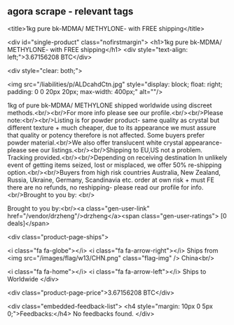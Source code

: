 agora scrape - relevant tags
----------------------------

\<title>1kg pure bk-MDMA/ METHYLONE- with FREE shipping\</title>

\<div id="single-product" class="nofirstmargin">
    \<h1>1kg pure bk-MDMA/ METHYLONE- with FREE shipping\</h1>
    \<div style="text-align: left;">3.67156208 BTC\</div>


\<div style="clear: both;"></div>
    
\<img src="/liabilities/p/ALDcahdCtn.jpg" style="display: block; float: right; padding: 0 0 20px 20px; max-width: 400px;" alt=""/>
    
1kg of pure bk-MDMA/ METHYLONE shipped worldwide using discreet methods.\<br/>\<br/>For more info please see our profile.\<br/>\<br/>Please note:\<br/>\<br/>Listing is for powder product- same quality as crystal but different texture + much cheaper, due to its appearance we must assure that quality or potency therefore is not affected. Some buyers prefer powder material.\<br/>We also offer translucent white crystal appearance- please see our listings.\<br/>\<br/>Shipping to EU,US not a problem. Tracking provided.\<br/>\<br/>Depending on receiving destination In unlikely event of getting items seized, lost or misplaced, we offer 50% re-shipping option.\<br/>\<br/>Buyers from high risk countries Australia, New Zealand, Russia, Ukraine, Germany, Scandinavia etc. order at own risk + must FE there are no refunds, no reshipping- please read our profile for info.\<br/>Brought to you by:
\<br/>


Brought to you by:\<br/>\<a class="gen-user-link" href="/vendor/drzheng"/>drzheng\</a>\<span class="gen-user-ratings"> [0 deals]\</span>

\<div class="product-page-ships">

\<i class="fa fa-globe">\</i> \<i class="fa fa-arrow-right">\</i> Ships from \<img src="/images/flag/w13/CHN.png" class="flag-img" /> China\<br/>

\<i class="fa fa-home">\</i> \<i class="fa fa-arrow-left">\</i> Ships to Worldwide
\</div>

\<div class="product-page-price">3.67156208 BTC\</div>


\<div class="embedded-feedback-list">
\<h4 style="margin: 10px 0 5px 0;">Feedbacks:\</h4>
    No feedbacks found.
\</div>